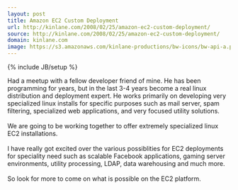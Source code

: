 ```yaml
---
layout: post
title: Amazon EC2 Custom Deployment
url: http://kinlane.com/2008/02/25/amazon-ec2-custom-deployment/
source: http://kinlane.com/2008/02/25/amazon-ec2-custom-deployment/
domain: kinlane.com
image: https://s3.amazonaws.com/kinlane-productions/bw-icons/bw-api-a.png
---
```

{% include JB/setup %}

<p>
     Had a meetup with a fellow developer friend of mine. He has been programming for years, but in the last 3-4 years become a real linux distribution and deployment expert. He works primarily on developing very specialized linux installs for specific purposes such as mail server, spam filtering, specialized web applications, and very focused utility solutions.
     <br />
     <br />
     We are going to be working together to offer extremely specialized linux EC2 installations.
     <br />
     <br />
     I have really got excited over the various possiblities for EC2 deployments for speciality need such as scalable Facebook applications, gaming server environments, utility processing, LDAP, data warehousing and much more.
     <br />
     <br />
     So look for more to come on what is possible on the EC2 platform.
</p>